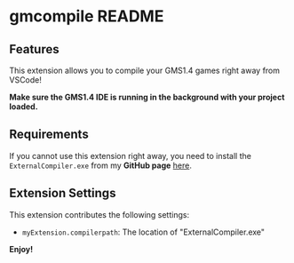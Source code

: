 # gmcompile README


## Features

This extension allows you to compile your GMS1.4 games right away from VSCode!

**Make sure the GMS1.4 IDE is running in the background with your project loaded.**



## Requirements

If you cannot use this extension right away, you need to install the `ExternalCompiler.exe` from my **GitHub page** [here](https://github.com/sam-k0/quick-compile/releases/tag/1.0).


## Extension Settings

This extension contributes the following settings:

* `myExtension.compilerpath`: The location of "ExternalCompiler.exe"


**Enjoy!**
